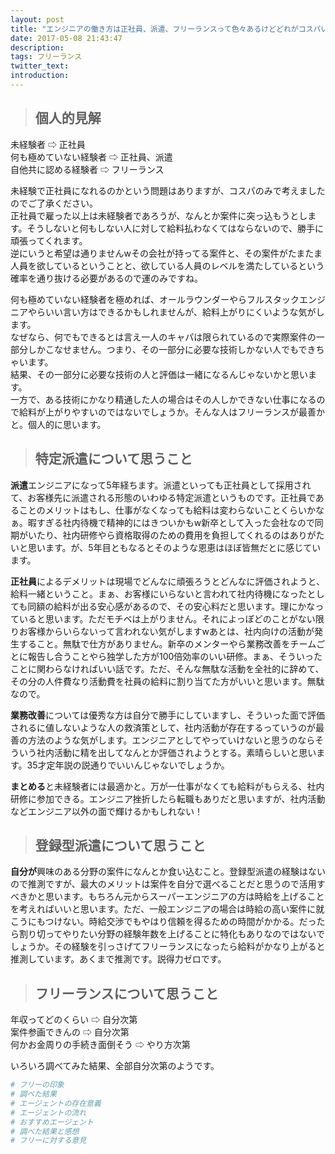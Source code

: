 ```yaml
---
layout: post
title: "エンジニアの働き方は正社員、派遣、フリーランスって色々あるけどどれがコスパいいの？"
date: 2017-05-08 21:43:47
description:
tags: フリーランス
twitter_text:
introduction:
---
```


> ## 個人的見解

未経験者 ⇨ 正社員  
何も極めていない経験者 ⇨ 正社員、派遣  
自他共に認める経験者 ⇨ フリーランス

未経験で正社員になれるのかという問題はありますが、コスパのみで考えましたのでご了承ください。  
正社員で雇った以上は未経験者であろうが、なんとか案件に突っ込もうとします。そうしないと何もしない人に対して給料払わなくてはならないので、勝手に頑張ってくれます。  
逆にいうと希望は通りませんwその会社が持ってる案件と、その案件がたまたま人員を欲しているということと、欲している人員のレベルを満たしているという確率を通り抜ける必要があるので運のみですね。  

何も極めていない経験者を極めれば、オールラウンダーやらフルスタックエンジニアやらいい言い方はできるかもしれませんが、給料上がりにくいような気がします。  
なぜなら、何でもできるとは言え一人のキャパは限られているので実際案件の一部分しかこなせません。つまり、その一部分に必要な技術しかない人でもできちゃいます。  
結果、その一部分に必要な技術の人と評価は一緒になるんじゃないかと思います。  
一方で、ある技術にかなり精通した人の場合はその人しかできない仕事になるので給料が上がりやすいのではないでしょうか。そんな人はフリーランスが最善かと。個人的に思います。

> ## 特定派遣について思うこと

**派遣**エンジニアになって5年経ちます。派遣といっても正社員として採用されて、お客様先に派遣される形態のいわゆる特定派遣というものです。正社員であることのメリットはもし、仕事がなくなっても給料は変わらないことくらいかなぁ。暇すぎる社内待機で精神的にはきついかもw新卒として入った会社なので同期がいたり、社内研修やら資格取得のための費用を負担してくれるのはありがたいと思います。が、5年目ともなるとそのような恩恵はほぼ皆無だとに感じています。

**正社員**によるデメリットは現場でどんなに頑張ろうとどんなに評価されようと、給料一緒ということ。まぁ、お客様にいらないと言われて社内待機になったとしても同額の給料が出る安心感があるので、その安心料だと思います。理にかなっていると思います。ただモチベは上がりません。それによっぽどのことがない限りお客様からいらないって言われない気がしますwあとは、社内向けの活動が発生すること。無駄で仕方がありません。新卒のメンターやら業務改善をチームごとに報告し合うことやら独学した方が100倍効率のいい研修。まぁ、そういったことに関わらなければいい話です。ただ、そんな無駄な活動を全社的に辞めて、その分の人件費なり活動費を社員の給料に割り当てた方がいいと思います。無駄なので。

**業務改善**については優秀な方は自分で勝手にしていますし、そういった面で評価されるに値しないような人の救済策として、社内活動が存在するっていうのが最善の方法のような気がします。エンジニアとしてやっていけないと思うのならそういう社内活動に精を出してなんとか評価されようとする。素晴らしいと思います。35才定年説の説通りでいいんじゃないでしょうか。

**まとめる**と未経験者には最適かと。万が一仕事がなくても給料がもらえる、社内研修に参加できる。エンジニア挫折したら転職もありだと思いますが、社内活動などエンジニア以外の面で輝けるかもしれない！


> ## 登録型派遣について思うこと

**自分が**興味のある分野の案件になんとか食い込むこと。登録型派遣の経験はないので推測ですが、最大のメリットは案件を自分で選べることだと思うので活用すべきかと思います。もちろん元からスーパーエンジニアの方は時給を上げることを考えればいいと思います。ただ、一般エンジニアの場合は時給の高い案件に就こうにもつけない。時給交渉でもやはり信頼を得るための時間がかかる。だったら割り切ってやりたい分野の経験年数を上げることに特化もありなのではないでしょうか。その経験を引っさげてフリーランスになったら給料がかなり上がると推測しています。あくまで推測です。説得力ゼロです。


> ## フリーランスについて思うこと

年収ってどのくらい ⇨ 自分次第  
案件参画できんの ⇨ 自分次第  
何かお金周りの手続き面倒そう ⇨ やり方次第  

いろいろ調べてみた結果、全部自分次第のようです。

```rb
# フリーの印象
# 調べた結果
# エージェントの存在意義
# エージェントの流れ
# おすすめエージェント
# 調べた結果と感想
# フリーに対する意見
```